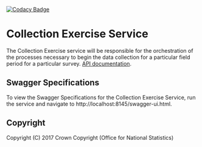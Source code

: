 [![Codacy Badge](https://api.codacy.com/project/badge/Grade/68211df3f35e44fbb3fe01da5151a8b9)](https://www.codacy.com/app/sdcplatform/rm-collection-exercise-service?utm_source=github.com&amp;utm_medium=referral&amp;utm_content=ONSdigital/rm-collection-exercise-service&amp;utm_campaign=Badge_Grade)

# Collection Exercise Service
The Collection Exercise service will be responsible for the orchestration of the processes necessary to begin the data collection for a particular field period for a particular survey. [API documentation](https://github.com/ONSdigital/rm-collection-exercise-service/blob/master/API.md).

## Swagger Specifications
To view the Swagger Specifications for the Collection Exercise Service, run the service and navigate to http://localhost:8145/swagger-ui.html.

## Copyright
Copyright (C) 2017 Crown Copyright (Office for National Statistics)
